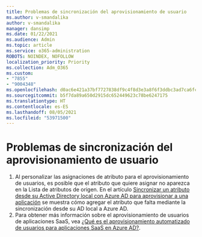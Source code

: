 ```yaml
---
title: Problemas de sincronización del aprovisionamiento de usuario
ms.author: v-smandalika
author: v-smandalika
manager: dansimp
ms.date: 01/22/2021
ms.audience: Admin
ms.topic: article
ms.service: o365-administration
ROBOTS: NOINDEX, NOFOLLOW
localization_priority: Priority
ms.collection: Adm_O365
ms.custom:
- "7855"
- "9004348"
ms.openlocfilehash: d0ac6e421a37bf7727838df9c4f8d3e3a8f6f3ddbc3ad7ca6fc5565854fb9a7d
ms.sourcegitcommit: b5f7da89a650d2915dc652449623c78be6247175
ms.translationtype: HT
ms.contentlocale: es-ES
ms.lasthandoff: 08/05/2021
ms.locfileid: "53971500"
---
```

# <a name="user-provisioning-sync-issues"></a>Problemas de sincronización del aprovisionamiento de usuario

1. Al personalizar las asignaciones de atributo para el aprovisionamiento de usuarios, es posible que el atributo que quiere asignar no aparezca en la Lista de atributos de origen. En el artículo [Sincronizar un atributo desde su Active Directory local con Azure AD para aprovisionar a una aplicación](https://docs.microsoft.com/azure/active-directory/app-provisioning/user-provisioning-sync-attributes-for-mapping) se muestra cómo agregar el atributo que falta mediante la sincronización desde su AD local a Azure AD.
2. Para obtener más información sobre el aprovisionamiento de usuarios de aplicaciones SaaS, vea [¿Qué es el aprovisionamiento automatizado de usuarios para aplicaciones SaaS en Azure AD?](https://docs.microsoft.com/azure/active-directory/app-provisioning/user-provisioning).